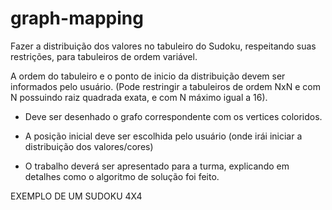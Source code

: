 # graph-mapping

Fazer a distribuição dos valores no tabuleiro do Sudoku, respeitando suas restrições, para tabuleiros de ordem variável.

A ordem do tabuleiro e o ponto de inicio da distribuição devem ser informados pelo usuário. (Pode restringir a tabuleiros de ordem NxN e com N possuindo raiz quadrada exata, e com N máximo igual a 16).

- Deve ser desenhado o grafo correspondente com os vertices coloridos.

- A posição inicial deve ser escolhida pelo usuário (onde irái iniciar a distribuição dos valores/cores)

- O trabalho deverá ser apresentado para a turma, explicando em detalhes como o algoritmo de solução foi feito.

 EXEMPLO DE UM SUDOKU 4X4
